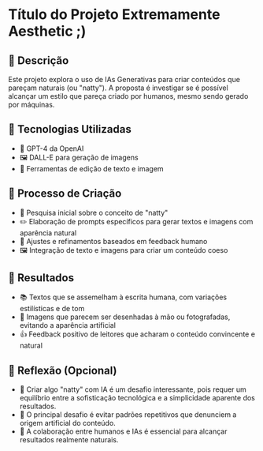 # Título do Projeto Extremamente Aesthetic ;)

## 📒 Descrição
Este projeto explora o uso de IAs Generativas para criar conteúdos que pareçam naturais (ou "natty"). A proposta é investigar se é possível alcançar um estilo que pareça criado por humanos, mesmo sendo gerado por máquinas.

## 🤖 Tecnologias Utilizadas
- 🤖 GPT-4 da OpenAI
- 🖼️ DALL-E para geração de imagens
- 📝 Ferramentas de edição de texto e imagem

## 🧐 Processo de Criação
- 🧠 Pesquisa inicial sobre o conceito de "natty"
- ✏️ Elaboração de prompts específicos para gerar textos e imagens com aparência natural
- 🔄 Ajustes e refinamentos baseados em feedback humano
- 🖼️ Integração de texto e imagens para criar um conteúdo coeso

## 🚀 Resultados
- 📚 Textos que se assemelham à escrita humana, com variações estilísticas e de tom
- 🎨 Imagens que parecem ser desenhadas à mão ou fotografadas, evitando a aparência artificial
- 👍 Feedback positivo de leitores que acharam o conteúdo convincente e natural

## 💭 Reflexão (Opcional)
- 🤔 Criar algo "natty" com IA é um desafio interessante, pois requer um equilíbrio entre a sofisticação tecnológica e a simplicidade aparente dos resultados.
- 🚧 O principal desafio é evitar padrões repetitivos que denunciem a origem artificial do conteúdo.
- 🧩 A colaboração entre humanos e IAs é essencial para alcançar resultados realmente naturais.
